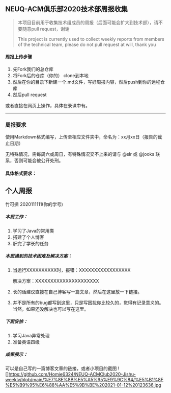 ## NEUQ-ACM俱乐部2020技术部周报收集

> 本项目目前用于收集技术组成员的周报（后面可能会扩大到技术部），请不要随意pull request，谢谢
> 
> This project is currently used to collect weekly reports from members of the technical team, please do not pull request at will, thank you

#### 周报上传步骤

1. 先Fork我们的总仓库
2. 将Fork后的仓库（你的） clone到本地
3. 然后在你的目录下新建一个.md文件，写好周报内容，然后push到你的远程仓库
4. 然后pull request

或者直接在网页上操作，具体在录课中有。

---



### 周报要求

使用Markdown格式编写，上传至相应文件夹中，命名为：xx月xx日（报告的截止日期）

无特殊情况，需每周六或周日，有特殊情况交不上来的请与 @slr 或 @jooks 联系，否则可能会被公开处刑。

#### 具体格式要求：



## 个人周报

竹可撕 2020111111(你的学号)



##### 本周工作：

1. 学习了Java的常用类
2. 搭建了个人博客
3. 肝完了学长的任务

##### 本周遇到的技术困难及解决方案：

1. 当运行XXXXXXXXXX时，报错：XXXXXXXXXXXXXXXXX

   解决方案：XXXXXXXXXXXXXXXXXXXXX

2. 长的话建议直接在自己博客写一篇文章，然后在这里放一下链接。

3. 并不是所有的bug都写到这里，只是写困扰你比较久的，觉得有记录意义的。当然，如果还没解决也可以写在这里。

##### 下周安排：

1. 学习Java异常处理
2. 准备英语四级

##### 成果展示：

可以是自己写的一篇博客文章的链接，或者小项目的截图
![]https://github.com/Homie6324/NEUQ-ACMClub2020-Jishu-weekly/blob/main/%E7%8E%8B%E5%A5%95%E9%9C%84/%E5%B1%8F%E5%B9%95%E6%88%AA%E5%9B%BE%202021-01-12%20123636.jpg
